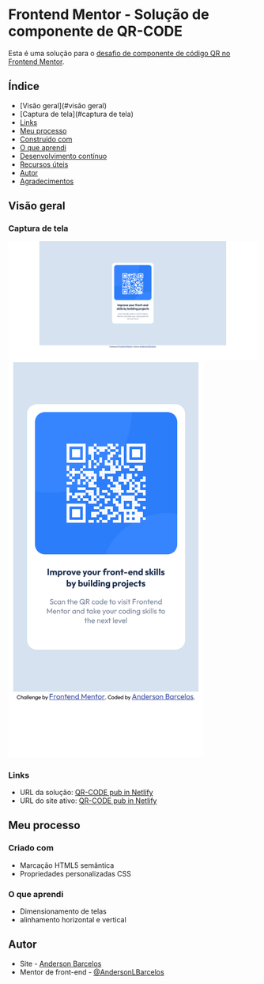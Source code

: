 # Frontend Mentor - Solução de componente de QR-CODE

Esta é uma solução para o [desafio de componente de código QR no Frontend Mentor](https://www.frontendmentor.io/challenges/qr-code-component-iux_sIO_H).

## Índice

- [Visão geral](#visão geral)
- [Captura de tela](#captura de tela)
- [Links](#links)
- [Meu processo](#meu-processo)
- [Construído com](#construído-com)
- [O que aprendi](#o-que-aprendi)
- [Desenvolvimento contínuo](#desenvolvimento-contínuo)
- [Recursos úteis](#recursos-úteis)
- [Autor](#autor)
- [Agradecimentos](#agradecimentos)

## Visão geral

### Captura de tela

![](./screenshot/Desktop_QRCODE.png)
![](./screenshot/Mobile_QRCODE.png)

### Links

- URL da solução: [QR-CODE pub in Netlify](https://qr-code-newbie-frontend.netlify.app/)
- URL do site ativo: [QR-CODE pub in Netlify](https://qr-code-newbie-frontend.netlify.app/)

## Meu processo

### Criado com

- Marcação HTML5 semântica
- Propriedades personalizadas CSS

### O que aprendi
- Dimensionamento de telas
- alinhamento horizontal e vertical

## Autor

- Site - [Anderson Barcelos](https://www.linkedin.com/in/andersondebarcelos/)
- Mentor de front-end - [@AndersonLBarcelos](https://www.frontendmentor.io/profile/AndersonLBarcelos)
